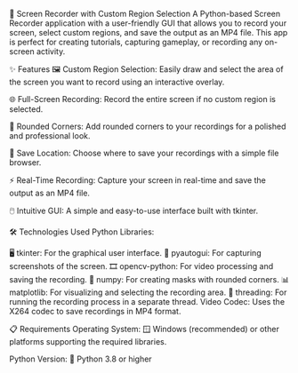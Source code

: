 🎥 Screen Recorder with Custom Region Selection
A Python-based Screen Recorder application with a user-friendly GUI that allows you to record your screen, select custom regions, and save the output as an MP4 file. This app is perfect for creating tutorials, capturing gameplay, or recording any on-screen activity.

✨ Features
🖼️ Custom Region Selection:
Easily draw and select the area of the screen you want to record using an interactive overlay.

🌐 Full-Screen Recording:
Record the entire screen if no custom region is selected.

🎥 Rounded Corners:
Add rounded corners to your recordings for a polished and professional look.

💾 Save Location:
Choose where to save your recordings with a simple file browser.

⚡ Real-Time Recording:
Capture your screen in real-time and save the output as an MP4 file.

🖱️ Intuitive GUI:
A simple and easy-to-use interface built with tkinter.

🛠️ Technologies Used
Python Libraries:

🖥️ tkinter: For the graphical user interface.
📸 pyautogui: For capturing screenshots of the screen.
🎞️ opencv-python: For video processing and saving the recording.
🔢 numpy: For creating masks with rounded corners.
📊 matplotlib: For visualizing and selecting the recording area.
🔄 threading: For running the recording process in a separate thread.
Video Codec:
Uses the X264 codec to save recordings in MP4 format.

📋 Requirements
Operating System:
🪟 Windows (recommended) or other platforms supporting the required libraries.

Python Version:
🐍 Python 3.8 or higher

